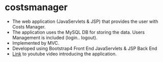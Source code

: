 # costsmanager
* The web application (JavaServlets & JSP) that provides the user with Costs Manager.
* The application uses the MySQL DB for storing the data. Users Management is included (login.. logout).
* Implemented by MVC.
* Developed using Bootstrap4 Front End JavaServlets & JSP Back End
* [Link](https://www.youtube.com/watch?v=ahbCDdSnqi0&feature=youtu.be&ab_channel=JacobGraham) to youtube video introducing the application.
